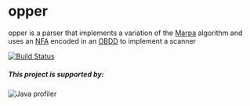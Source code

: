 # opper
opper is a parser that implements a variation of the [Marpa](https://jeffreykegler.github.io/Marpa-web-site) algorithm and uses an [NFA](https://en.wikipedia.org/wiki/Nondeterministic_finite_automaton) encoded in an [OBDD](https://en.wikipedia.org/wiki/Binary_decision_diagram) to implement a scanner

[![Build Status](https://drone.io/github.com/theangrydev/opper/status.png)](https://drone.io/github.com/theangrydev/opper/latest) 

##### This project is supported by:
![Java profiler](https://www.ej-technologies.com/images/product_banners/jprofiler_small.png "Java profiler")
